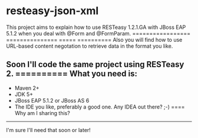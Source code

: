 resteasy-json-xml
=================

This project aims to explain how to use RESTeasy 1.2.1.GA with JBoss EAP 5.1.2 when you deal with @Form and @FormParam.
                                        =================      ===============                    =====     ==========
Also you will find how to use URL-based content negotation to retrieve data in the format you like.

Soon I'll code the same project using RESTeasy 2.
                                      ==========
What you need is:
-----------------

 * Maven 2+
 * JDK 5+
 * JBoss EAP 5.1.2 or JBoss AS 6
 * The IDE you like, preferably a good one. Any IDEA out there? ;-)
                                                ====
Why am I sharing this?
----------------------
I'm sure I'll need that soon or later!
